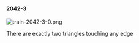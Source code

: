 #### 2042-3
![train-2042-3-0.png](https://github.com/lil-lab/nlvr/raw/master/nlvr/train/images/55/train-2042-3-0.png "train-2042-3-0.png")

There are exactly two triangles touching any edge